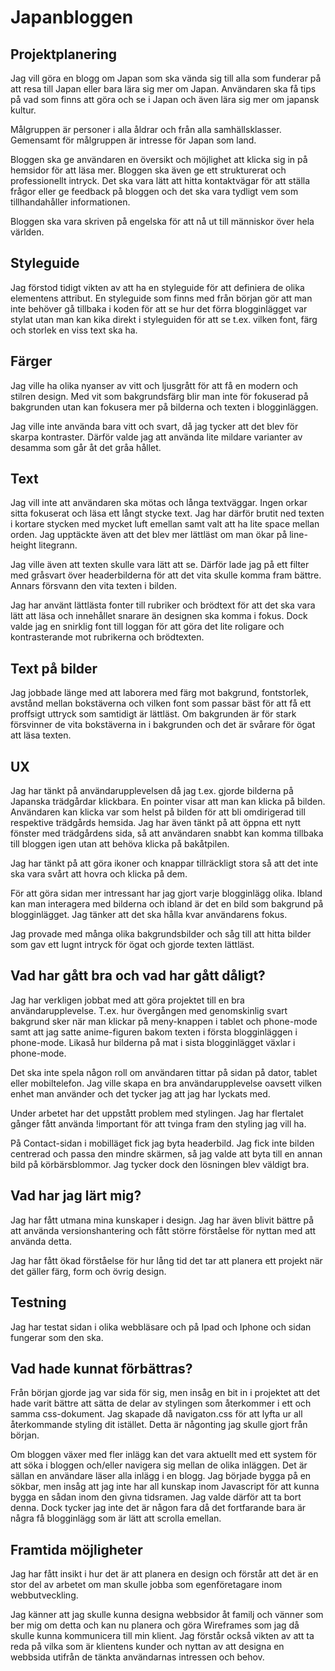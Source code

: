 # Japanbloggen

## Projektplanering

Jag vill göra en blogg om Japan som ska vända sig till alla som funderar på att resa till Japan eller bara lära sig mer om Japan. Användaren ska få tips på vad som finns att göra och se i Japan och även lära sig mer om japansk kultur.

Målgruppen är personer i alla åldrar och från alla samhällsklasser. Gemensamt för målgruppen är intresse för Japan som land.

Bloggen ska ge användaren en översikt och möjlighet att klicka sig in på hemsidor för att läsa mer. Bloggen ska även ge ett strukturerat och professionellt intryck. Det ska vara lätt att hitta kontaktvägar för att ställa frågor eller ge feedback på bloggen och det ska vara tydligt vem som tillhandahåller informationen.

Bloggen ska vara skriven på engelska för att nå ut till människor över hela världen.

## Styleguide

Jag förstod tidigt vikten av att ha en styleguide för att definiera de olika elementens attribut. En styleguide som finns med från början gör att man inte behöver gå tillbaka i koden för att se hur det förra blogginlägget var stylat utan man kan kika direkt i styleguiden för att se t.ex. vilken font, färg och storlek en viss text ska ha.

## Färger

Jag ville ha olika nyanser av vitt och ljusgrått för att få en modern och stilren design. Med vit som bakgrundsfärg blir man inte för fokuserad på bakgrunden utan kan fokusera mer på bilderna och texten i blogginläggen.

Jag ville inte använda bara vitt och svart, då jag tycker att det blev för skarpa kontraster. Därför valde jag att använda lite mildare varianter av desamma som går åt det gråa hållet.

## Text

Jag vill inte att användaren ska mötas och långa textväggar. Ingen orkar sitta fokuserat och läsa ett långt stycke text. Jag har därför brutit ned texten i kortare stycken med mycket luft emellan samt valt att ha lite space mellan orden. Jag upptäckte även att det blev mer lättläst om man ökar på line-height litegrann.

Jag ville även att texten skulle vara lätt att se. Därför lade jag på ett filter med gråsvart över headerbilderna för att det vita skulle komma fram bättre. Annars försvann den vita texten i bilden.

Jag har använt lättlästa fonter till rubriker och brödtext för att det ska vara lätt att läsa och innehållet snarare än designen ska komma i fokus. Dock valde jag en snirklig font till loggan för att göra det lite roligare och kontrasterande mot rubrikerna och brödtexten.

## Text på bilder

Jag jobbade länge med att laborera med färg mot bakgrund, fontstorlek, avstånd mellan bokstäverna och vilken font som passar bäst för att få ett proffsigt uttryck som samtidigt är lättläst. Om bakgrunden är för stark försvinner de vita bokstäverna in i bakgrunden och det är svårare för ögat att läsa texten.

## UX

Jag har tänkt på användarupplevelsen då jag t.ex. gjorde bilderna på Japanska trädgårdar klickbara. En pointer visar att man kan klicka på bilden. Användaren kan klicka var som helst på bilden för att bli omdirigerad till respektive trädgårds hemsida. Jag har även tänkt på att öppna ett nytt fönster med trädgårdens sida, så att användaren snabbt kan komma tillbaka till bloggen igen utan att behöva klicka på bakåtpilen.

Jag har tänkt på att göra ikoner och knappar tillräckligt stora så att det inte ska vara svårt att hovra och klicka på dem.

För att göra sidan mer intressant har jag gjort varje blogginlägg olika. Ibland kan man interagera med bilderna och ibland är det en bild som bakgrund på blogginlägget. Jag tänker att det ska hålla kvar användarens fokus.

Jag provade med många olika bakgrundsbilder och såg till att hitta bilder som gav ett lugnt intryck för ögat och gjorde texten lättläst.

## Vad har gått bra och vad har gått dåligt?

Jag har verkligen jobbat med att göra projektet till en bra användarupplevelse. T.ex. hur övergången med genomskinlig svart bakgrund sker när man klickar på meny-knappen i tablet och phone-mode samt att jag satte anime-figuren bakom texten i första blogginläggen i phone-mode. Likaså hur bilderna på mat i sista blogginlägget växlar i phone-mode.

Det ska inte spela någon roll om användaren tittar på sidan på dator, tablet eller mobiltelefon. Jag ville skapa en bra användarupplevelse oavsett vilken enhet man använder och det tycker jag att jag har lyckats med.

Under arbetet har det uppstått problem med stylingen. Jag har flertalet gånger fått använda !important för att tvinga fram den styling jag vill ha.

På Contact-sidan i mobilläget fick jag byta headerbild. Jag fick inte bilden centrerad och passa den mindre skärmen, så jag valde att byta till en annan bild på körbärsblommor. Jag tycker dock den lösningen blev väldigt bra.

## Vad har jag lärt mig?

Jag har fått utmana mina kunskaper i design. Jag har även blivit bättre på att använda versionshantering och fått större förståelse för nyttan med att använda detta.

Jag har fått ökad förståelse för hur lång tid det tar att planera ett projekt när det gäller färg, form och övrig design.

## Testning

Jag har testat sidan i olika webbläsare och på Ipad och Iphone och sidan fungerar som den ska. 

## Vad hade kunnat förbättras?

Från början gjorde jag var sida för sig, men insåg en bit in i projektet att det hade varit bättre att sätta de delar av stylingen som återkommer i ett och samma css-dokument. Jag skapade då navigaton.css för att lyfta ur all återkommande styling dit istället. Detta är någonting jag skulle gjort från början.

Om bloggen växer med fler inlägg kan det vara aktuellt med ett system för att söka i bloggen och/eller navigera sig mellan de olika inläggen. Det är sällan en användare läser alla inlägg i en blogg. Jag började bygga på en sökbar, men insåg att jag inte har all kunskap inom Javascript för att kunna bygga en sådan inom den givna tidsramen. Jag valde därför att ta bort denna. Dock tycker jag inte det är någon fara då det fortfarande bara är några få blogginlägg som är lätt att scrolla emellan.

## Framtida möjligheter

Jag har fått insikt i hur det är att planera en design och förstår att det är en stor del av arbetet om man skulle jobba som egenföretagare inom webbutveckling.

Jag känner att jag skulle kunna designa webbsidor åt familj och vänner som ber mig om detta och kan nu planera och göra Wireframes som jag då skulle kunna kommunicera till min klient. Jag förstår också vikten av att ta reda på vilka som är klientens kunder och nyttan av att designa en webbsida utifrån de tänkta användarnas intressen och behov.